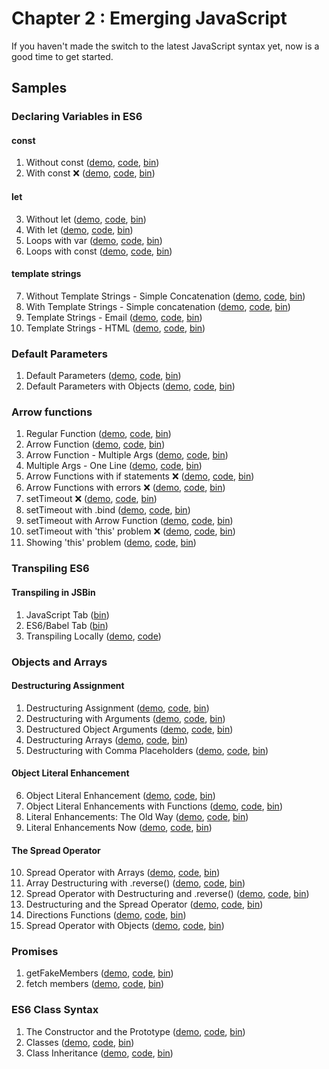 Chapter 2 : Emerging JavaScript
==================
If you haven't made the switch to the latest JavaScript syntax yet, now is a good time to get started.

Samples
--------

### Declaring Variables in ES6

#### const

  1. Without const ([demo](https://rawgit.com/MoonHighway/learning-react/update-localize-samples/chapter-02/01-declaring-variables/01-const.html), [code](http://github.com/MoonHighway/learning-react/blob/update-localize-samples/chapter-02/01-declaring-variables/01-const.html), [bin](http://jsbin.com/gapoxa/1/edit?js,output))
  2. With const ❌
   ([demo](https://rawgit.com/MoonHighway/learning-react/update-localize-samples/chapter-02/01-declaring-variables/02-const.html), [code](http://github.com/MoonHighway/learning-react/blob/update-localize-samples/chapter-02/01-declaring-variables/02-const.html), [bin](http://jsbin.com/gapoxa/2/edit?js,output))

#### let

  3. Without let ([demo](https://rawgit.com/MoonHighway/learning-react/update-localize-samples/chapter-02/01-declaring-variables/03-let.html), [code](http://github.com/MoonHighway/learning-react/blob/update-localize-samples/chapter-02/01-declaring-variables/03-let.html), [bin](http://jsbin.com/gapoxa/3/edit?js,output))
  4. With let ([demo](https://rawgit.com/MoonHighway/learning-react/update-localize-samples/chapter-02/01-declaring-variables/04-let.html), [code](http://github.com/MoonHighway/learning-react/blob/update-localize-samples/chapter-02/01-declaring-variables/04-let.html), [bin](http://jsbin.com/gapoxa/4/edit?js,output))
  5. Loops with var ([demo](https://rawgit.com/MoonHighway/learning-react/update-localize-samples/chapter-02/01-declaring-variables/05-let.html), [code](http://github.com/MoonHighway/learning-react/blob/update-localize-samples/chapter-02/01-declaring-variables/05-let.html), [bin](http://jsbin.com/gapoxa/5/edit?js,output))
  6. Loops with const ([demo](https://rawgit.com/MoonHighway/learning-react/update-localize-samples/chapter-02/01-declaring-variables/06-let.html), [code](http://github.com/MoonHighway/learning-react/blob/update-localize-samples/chapter-02/01-declaring-variables/06-let.html), [bin](http://jsbin.com/gapoxa/6/edit?js,output))

#### template strings
  7. Without Template Strings - Simple Concatenation ([demo](https://rawgit.com/MoonHighway/learning-react/update-localize-samples/chapter-02/01-declaring-variables/07-template-strings.html), [code](http://github.com/MoonHighway/learning-react/blob/update-localize-samples/chapter-02/01-declaring-variables/07-template-strings.html), [bin](http://jsbin.com/gapoxa/7/edit?js,output))
  8. With Template Strings - Simple concatenation ([demo](https://rawgit.com/MoonHighway/learning-react/update-localize-samples/chapter-02/01-declaring-variables/08-template-strings.html), [code](http://github.com/MoonHighway/learning-react/blob/update-localize-samples/chapter-02/01-declaring-variables/08-template-strings.html), [bin](http://jsbin.com/gapoxa/8/edit?js,output))
  9. Template Strings - Email ([demo](https://rawgit.com/MoonHighway/learning-react/update-localize-samples/chapter-02/01-declaring-variables/09-template-strings.html), [code](http://github.com/MoonHighway/learning-react/blob/update-localize-samples/chapter-02/01-declaring-variables/09-template-strings.html), [bin](http://jsbin.com/gapoxa/9/edit?js,output))
  10. Template Strings - HTML ([demo](https://rawgit.com/MoonHighway/learning-react/update-localize-samples/chapter-02/01-declaring-variables/10-template-strings.html), [code](http://github.com/MoonHighway/learning-react/blob/update-localize-samples/chapter-02/01-declaring-variables/10-template-strings.html), [bin](http://jsbin.com/gapoxa/10/edit?js,output))

### Default Parameters

  1. Default Parameters ([demo](https://rawgit.com/MoonHighway/learning-react/update-localize-samples/chapter-02/02-es6-functions/01-default-parameters.html), [code](http://github.com/MoonHighway/learning-react/blob/update-localize-samples/chapter-02/02-es6-functions/01-default-parameters.html), [bin](http://jsbin.com/yeqexu/1/edit?js,console))
  2. Default Parameters with Objects ([demo](https://rawgit.com/MoonHighway/learning-react/update-localize-samples/chapter-02/02-es6-functions/02-default-parameters.html), [code](http://github.com/MoonHighway/learning-react/blob/update-localize-samples/chapter-02/02-es6-functions/02-default-parameters.html), [bin](http://jsbin.com/yeqexu/2/edit?js,console))

### Arrow functions

  1. Regular Function
  ([demo](https://rawgit.com/MoonHighway/learning-react/update-localize-samples/chapter-02/03-arrow-functions/01-arrows.html), [code](http://github.com/MoonHighway/learning-react/blob/update-localize-samples/chapter-02/03-arrow-functions/01-arrows.html), [bin](http://jsbin.com/tegefa/1/edit?js,console))
  2. Arrow Function ([demo](https://rawgit.com/MoonHighway/learning-react/update-localize-samples/chapter-02/03-arrow-functions/02-arrows.html), [code](http://github.com/MoonHighway/learning-react/blob/update-localize-samples/chapter-02/03-arrow-functions/02-arrows.html), [bin](http://jsbin.com/tegefa/2/edit?js,console))
  3. Arrow Function - Multiple Args ([demo](https://rawgit.com/MoonHighway/learning-react/update-localize-samples/chapter-02/03-arrow-functions/03-arrows.html), [code](http://github.com/MoonHighway/learning-react/blob/update-localize-samples/chapter-02/03-arrow-functions/03-arrows.html), [bin](http://jsbin.com/tegefa/3/edit?js,console))
  4. Multiple Args - One Line ([demo](https://rawgit.com/MoonHighway/learning-react/update-localize-samples/chapter-02/03-arrow-functions/04-arrows.html), [code](http://github.com/MoonHighway/learning-react/blob/update-localize-samples/chapter-02/03-arrow-functions/04-arrows.html), [bin](http://jsbin.com/tegefa/4/edit?js,console))
  5. Arrow Functions with if statements ❌  ([demo](https://rawgit.com/MoonHighway/learning-react/update-localize-samples/chapter-02/03-arrow-functions/05-arrows.html), [code](http://github.com/MoonHighway/learning-react/blob/update-localize-samples/chapter-02/03-arrow-functions/05-arrows.html), [bin](http://jsbin.com/tegefa/5/edit?js,console))
  6. Arrow Functions with errors ❌  ([demo](https://rawgit.com/MoonHighway/learning-react/update-localize-samples/chapter-02/03-arrow-functions/06-arrows.html), [code](http://github.com/MoonHighway/learning-react/blob/update-localize-samples/chapter-02/03-arrow-functions/06-arrows.html), [bin](http://jsbin.com/tegefa/6/edit?js,console))
  7. setTimeout ❌  ([demo](https://rawgit.com/MoonHighway/learning-react/update-localize-samples/chapter-02/03-arrow-functions/07-arrows.html), [code](http://github.com/MoonHighway/learning-react/blob/update-localize-samples/chapter-02/03-arrow-functions/07-arrows.html), [bin](http://jsbin.com/tegefa/7/edit?js,console))
  8. setTimeout with .bind ([demo](https://rawgit.com/MoonHighway/learning-react/update-localize-samples/chapter-02/03-arrow-functions/08-arrows.html), [code](http://github.com/MoonHighway/learning-react/blob/update-localize-samples/chapter-02/03-arrow-functions/08-arrows.html), [bin](http://jsbin.com/tegefa/8/edit?js,console))
  9. setTimeout with Arrow Function ([demo](https://rawgit.com/MoonHighway/learning-react/update-localize-samples/chapter-02/03-arrow-functions/09-arrows.html), [code](http://github.com/MoonHighway/learning-react/blob/update-localize-samples/chapter-02/03-arrow-functions/09-arrows.html), [bin](http://jsbin.com/tegefa/9/edit?js,console))
  10. setTimeout with 'this' problem ❌  ([demo](https://rawgit.com/MoonHighway/learning-react/update-localize-samples/chapter-02/03-arrow-functions/10-arrows.html), [code](http://github.com/MoonHighway/learning-react/blob/update-localize-samples/chapter-02/03-arrow-functions/10-arrows.html), [bin](http://jsbin.com/tegefa/10/edit?js,console))
  11. Showing 'this' problem ([demo](https://rawgit.com/MoonHighway/learning-react/update-localize-samples/chapter-02/03-arrow-functions/11-arrows.html), [code](http://github.com/MoonHighway/learning-react/blob/update-localize-samples/chapter-02/03-arrow-functions/11-arrows.html), [bin](http://jsbin.com/tegefa/11/edit?js,console))

### Transpiling ES6

#### Transpiling in JSBin

  1. JavaScript Tab ([bin](http://jsbin.com/puraror/1/edit?js,console))
  2. ES6/Babel Tab ([bin](http://jsbin.com/puraror/2/edit?js,console))
  3. Transpiling Locally ([demo](http://rawgit.com/MoonHighway/learning-react/master/chapter-02/babel-inline-transpiler.html),
  [code](https://github.com/MoonHighway/learning-react/blob/master/chapter-02/babel-inline-transpiler.html))

### Objects and Arrays

#### Destructuring Assignment

  1. Destructuring Assignment ([demo](https://rawgit.com/MoonHighway/learning-react/update-localize-samples/chapter-02/04-objects-and-arrays/01-destructuring.html), [code](http://github.com/MoonHighway/learning-react/blob/update-localize-samples/chapter-02/04-objects-and-arrays/01-destructuring.html), [bin](http://jsbin.com/jukokaf/1/edit?js,console))
  2. Destructuring with Arguments ([demo](https://rawgit.com/MoonHighway/learning-react/update-localize-samples/chapter-02/04-objects-and-arrays/02-destructuring.html), [code](http://github.com/MoonHighway/learning-react/blob/update-localize-samples/chapter-02/04-objects-and-arrays/02-destructuring.html), [bin](http://jsbin.com/jukokaf/2/edit?js,console))
  3. Destructured Object Arguments ([demo](https://rawgit.com/MoonHighway/learning-react/update-localize-samples/chapter-02/04-objects-and-arrays/03-destructuring.html), [code](http://github.com/MoonHighway/learning-react/blob/update-localize-samples/chapter-02/04-objects-and-arrays/03-destructuring.html), [bin](http://jsbin.com/jukokaf/3/edit?js,console))
  4. Destructuring Arrays ([demo](https://rawgit.com/MoonHighway/learning-react/update-localize-samples/chapter-02/04-objects-and-arrays/04-destructuring.html), [code](http://github.com/MoonHighway/learning-react/blob/update-localize-samples/chapter-02/04-objects-and-arrays/04-destructuring.html), [bin](http://jsbin.com/jukokaf/4/edit?js,console))
  5. Destructuring with Comma Placeholders ([demo](https://rawgit.com/MoonHighway/learning-react/update-localize-samples/chapter-02/04-objects-and-arrays/05-destructuring.html), [code](http://github.com/MoonHighway/learning-react/blob/update-localize-samples/chapter-02/04-objects-and-arrays/05-destructuring.html), [bin](http://jsbin.com/jukokaf/5/edit?js,console))

#### Object Literal Enhancement

  6. Object Literal Enhancement ([demo](https://rawgit.com/MoonHighway/learning-react/update-localize-samples/chapter-02/04-objects-and-arrays/06-object-literal-enhancement.html), [code](http://github.com/MoonHighway/learning-react/blob/update-localize-samples/chapter-02/04-objects-and-arrays/06-object-literal-enhancement.html), [bin](http://jsbin.com/jukokaf/6/edit?js,console))
  7. Object Literal Enhancements with Functions ([demo](https://rawgit.com/MoonHighway/learning-react/update-localize-samples/chapter-02/04-objects-and-arrays/07-object-literal-enhancement.html), [code](http://github.com/MoonHighway/learning-react/blob/update-localize-samples/chapter-02/04-objects-and-arrays/07-object-literal-enhancement.html), [bin](http://jsbin.com/jukokaf/7/edit?js,console))
  8. Literal Enhancements: The Old Way ([demo](https://rawgit.com/MoonHighway/learning-react/update-localize-samples/chapter-02/04-objects-and-arrays/08-object-literal-enhancement.html), [code](http://github.com/MoonHighway/learning-react/blob/update-localize-samples/chapter-02/04-objects-and-arrays/08-object-literal-enhancement.html), [bin](http://jsbin.com/jukokaf/8/edit?js,console))
  9. Literal Enhancements Now ([demo](https://rawgit.com/MoonHighway/learning-react/update-localize-samples/chapter-02/04-objects-and-arrays/09-object-literal-enhancement.html), [code](http://github.com/MoonHighway/learning-react/blob/update-localize-samples/chapter-02/04-objects-and-arrays/09-object-literal-enhancement.html), [bin](http://jsbin.com/jukokaf/9/edit?js,console))

#### The Spread Operator

  10. Spread Operator with Arrays ([demo](https://rawgit.com/MoonHighway/learning-react/update-localize-samples/chapter-02/04-objects-and-arrays/10-spread-operator.html), [code](http://github.com/MoonHighway/learning-react/blob/update-localize-samples/chapter-02/04-objects-and-arrays/10-spread-operator.html), [bin](http://jsbin.com/jukokaf/10/edit?js,console))
  11. Array Destructuring with .reverse() ([demo](https://rawgit.com/MoonHighway/learning-react/update-localize-samples/chapter-02/04-objects-and-arrays/11-spread-operator.html), [code](http://github.com/MoonHighway/learning-react/blob/update-localize-samples/chapter-02/04-objects-and-arrays/11-spread-operator.html), [bin](http://jsbin.com/jukokaf/11/edit?js,console))
  12. Spread Operator with Destructuring and .reverse() ([demo](https://rawgit.com/MoonHighway/learning-react/update-localize-samples/chapter-02/04-objects-and-arrays/12-spread-operator.html), [code](http://github.com/MoonHighway/learning-react/blob/update-localize-samples/chapter-02/04-objects-and-arrays/12-spread-operator.html), [bin](http://jsbin.com/jukokaf/12/edit?js,console))
  13. Destructuring and the Spread Operator ([demo](https://rawgit.com/MoonHighway/learning-react/update-localize-samples/chapter-02/04-objects-and-arrays/13-spread-operator.html), [code](http://github.com/MoonHighway/learning-react/blob/update-localize-samples/chapter-02/04-objects-and-arrays/13-spread-operator.html), [bin](http://jsbin.com/jukokaf/13/edit?js,console))
  14. Directions Functions ([demo](https://rawgit.com/MoonHighway/learning-react/update-localize-samples/chapter-02/04-objects-and-arrays/14-spread-operator.html), [code](http://github.com/MoonHighway/learning-react/blob/update-localize-samples/chapter-02/04-objects-and-arrays/14-spread-operator.html), [bin](http://jsbin.com/jukokaf/14/edit?js,console))
  15. Spread Operator with Objects ([demo](https://rawgit.com/MoonHighway/learning-react/update-localize-samples/chapter-02/04-objects-and-arrays/15-spread-operator.html), [code](http://github.com/MoonHighway/learning-react/blob/update-localize-samples/chapter-02/04-objects-and-arrays/15-spread-operator.html), [bin](http://jsbin.com/jukokaf/15/edit?js,console))

### Promises

  1. getFakeMembers ([demo](https://rawgit.com/MoonHighway/learning-react/update-localize-samples/chapter-02/05-promises/01-promises.html), [code](http://github.com/MoonHighway/learning-react/blob/update-localize-samples/chapter-02/05-promises/01-promises.html), [bin](http://jsbin.com/pupojik/1/edit?js,console))
  2. fetch members ([demo](https://rawgit.com/MoonHighway/learning-react/update-localize-samples/chapter-02/05-promises/02-promises.html), [code](http://github.com/MoonHighway/learning-react/blob/update-localize-samples/chapter-02/05-promises/02-promises.html), [bin](http://jsbin.com/haguhe/1/edit?js,console))

### ES6 Class Syntax

  1. The Constructor and the Prototype ([demo](https://rawgit.com/MoonHighway/learning-react/update-localize-samples/chapter-02/06-es6-class-syntax/01-classes.html), [code](http://github.com/MoonHighway/learning-react/blob/update-localize-samples/chapter-02/06-es6-class-syntax/01-classes.html), [bin](http://jsbin.com/hoqileh/1/edit?js,console))
  2. Classes ([demo](https://rawgit.com/MoonHighway/learning-react/update-localize-samples/chapter-02/06-es6-class-syntax/02-classes.html), [code](http://github.com/MoonHighway/learning-react/blob/update-localize-samples/chapter-02/06-es6-class-syntax/02-classes.html), [bin](http://jsbin.com/hoqileh/2/edit?js,console))
  3. Class Inheritance ([demo](https://rawgit.com/MoonHighway/learning-react/update-localize-samples/chapter-02/06-es6-class-syntax/03-classes.html), [code](http://github.com/MoonHighway/learning-react/blob/update-localize-samples/chapter-02/06-es6-class-syntax/03-classes.html), [bin](http://jsbin.com/hoqileh/3/edit?js,console))
